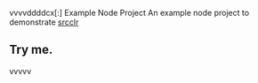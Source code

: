 vvvvddddcx[:] Example Node Project
An example node project to demonstrate [srcclr](https://www.srcclr.com)
## Try me.
vvvvv

